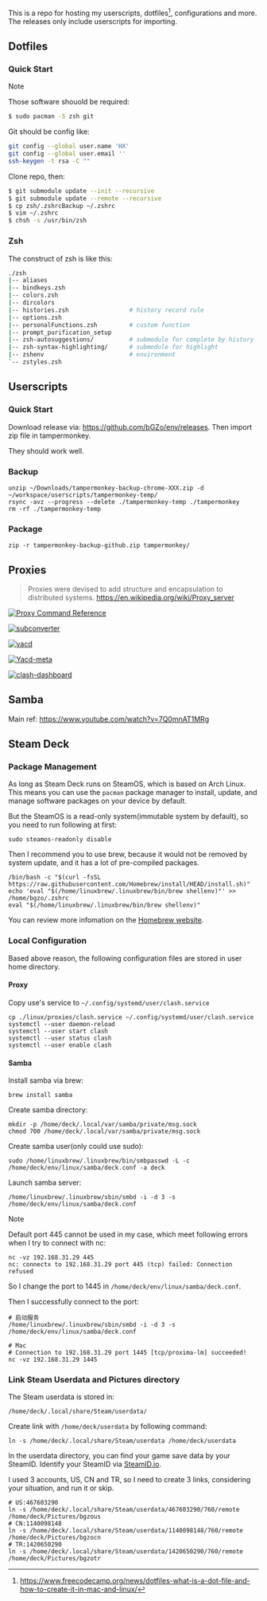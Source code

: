 This is a repo for hosting my userscripts, dotfiles[^DOTFILES_INTRO], configurations and more. The releases only include userscripts for importing.

[^DOTFILES_INTRO]: https://www.freecodecamp.org/news/dotfiles-what-is-a-dot-file-and-how-to-create-it-in-mac-and-linux/


## Dotfiles

### Quick Start 


> [!NOTE]
> Those software shouold be required:

```bash
$ sudo pacman -S zsh git
```

Git should be config like:

```bash
git config --global user.name 'HX'
git config --global user.email ''
ssh-keygen -t rsa -C ""
```

Clone repo, then:

```bash
$ git submodule update --init --recursive
$ git submodule update --remote --recursive 
$ cp zsh/.zshrcBackup ~/.zshrc
$ vim ~/.zshrc
$ chsh -s /usr/bin/zsh
```

### Zsh

The construct of zsh is like this:

```bash
./zsh
|-- aliases
|-- bindkeys.zsh
|-- colors.zsh
|-- dircolors
|-- histories.zsh                 # history record rule
|-- options.zsh
|-- personalFunctions.zsh         # custom function
|-- prompt_purification_setup
|-- zsh-autosuggestions/          # submodule for complete by history
|-- zsh-syntax-highlighting/      # submodule for highlight
|-- zshenv                        # environment
`-- zstyles.zsh
```


## Userscripts

### Quick Start

Download release via: https://github.com/bGZo/env/releases. Then import zip file in tampermonkey. 

They should work well.

### Backup

```shell
unzip ~/Downloads/tampermonkey-backup-chrome-XXX.zip -d ~/workspace/userscripts/tampermonkey-temp/
rsync -avz --progress --delete ./tampermonkey-temp ./tampermonkey
rm -rf ./tampermonkey-temp
```

### Package

```shell
zip -r tampermonkey-backup-github.zip tampermonkey/
```

## Proxies

> Proxies were devised to add structure and encapsulation to distributed systems.
> https://en.wikipedia.org/wiki/Proxy_server

[![Proxy Command Reference](https://github-readme-stats.vercel.app/api/gist?id=82a76ecbebf81b556a1d20a91a6bd21a&bg_color=00000000)](https://gist.github.com/bGZo/82a76ecbebf81b556a1d20a91a6bd21a)

[![subconverter](https://github-readme-stats.vercel.app/api/pin/?username=tindy2013&repo=subconverter&bg_color=00000000)](https://github.com/tindy2013/subconverter)

[![yacd](https://github-readme-stats.vercel.app/api/pin/?username=haishanh&repo=yacd&bg_color=00000000)](https://github.com/haishanh/yacd)

[![Yacd-meta](https://github-readme-stats.vercel.app/api/pin/?username=MetaCubeX&repo=Yacd-meta&bg_color=00000000)](https://github.com/MetaCubeX/Yacd-meta)

[![clash-dashboard](https://github-readme-stats.vercel.app/api/pin/?username=bGZo&repo=clash-dashboard)](https://github.com/bGZo/clash-dashboard)


## Samba

Main ref: https://www.youtube.com/watch?v=7Q0mnAT1MRg

## Steam Deck

### Package Management

As long as Steam Deck runs on SteamOS, which is based on Arch Linux. This means you can use the `pacman` package manager to install, update, and manage software packages on your device by default.

But the SteamOS is a read-only system(immutable system by default), so you need to run following at first:

```shell
sudo steamos-readonly disable
```

Then I recommend you to use brew, because it would not be removed by system update, and it has a lot of pre-compiled packages.

```shel
/bin/bash -c "$(curl -fsSL https://raw.githubusercontent.com/Homebrew/install/HEAD/install.sh)"
echo 'eval "$(/home/linuxbrew/.linuxbrew/bin/brew shellenv)"' >> /home/bgzo/.zshrc
eval "$(/home/linuxbrew/.linuxbrew/bin/brew shellenv)"
```

You can review more infomation on the [Homebrew website](https://brew.sh/).

### Local Configuration

Based above reason, the following configuration files are stored in user home directory.

#### Proxy

Copy use's service to `~/.config/systemd/user/clash.service`

```shell
cp ./linux/proxies/clash.service ~/.config/systemd/user/clash.service
systemctl --user daemon-reload
systemctl --user start clash
systemctl --user status clash
systemctl --user enable clash
```

#### Samba

Install samba via brew:

```shell
brew install samba
```

Create samba directory:

```shell
mkdir -p /home/deck/.local/var/samba/private/msg.sock
chmod 700 /home/deck/.local/var/samba/private/msg.sock
```

Create samba user(only could use sudo):

```shell
sudo /home/linuxbrew/.linuxbrew/bin/smbpasswd -L -c /home/deck/env/linux/samba/deck.conf -a deck
```

Launch samba server:

```shell
/home/linuxbrew/.linuxbrew/sbin/smbd -i -d 3 -s /home/deck/env/linux/samba/deck.conf 
```

> [!NOTE]
> Default port 445 cannot be used in my case, which meet following errors when I try to connect with nc:

```shell
nc -vz 192.168.31.29 445
nc: connectx to 192.168.31.29 port 445 (tcp) failed: Connection refused
```

So I change the port to 1445 in `/home/deck/env/linux/samba/deck.conf`.

Then I successfully connect to the port:

```shell
# 启动服务
/home/linuxbrew/.linuxbrew/sbin/smbd -i -d 3 -s /home/deck/env/linux/samba/deck.conf 

# Mac
# Connection to 192.168.31.29 port 1445 [tcp/proxima-lm] succeeded!
nc -vz 192.168.31.29 1445
```

### Link Steam Userdata and Pictures directory

The Steam userdata is stored in:

```shell
/home/deck/.local/share/Steam/userdata/
```

Create link with `/home/deck/userdata` by following command:

```shell
ln -s /home/deck/.local/share/Steam/userdata /home/deck/userdata
```

In the userdata directory, you can find your game save data by your SteamID. Identify your SteamID via [SteamID.io](https://steamid.io/).

I used 3 accounts, US, CN and TR, so I need to create 3 links, considering your situation, and run it or skip.

```shell
# US:467603290
ln -s /home/deck/.local/share/Steam/userdata/467603290/760/remote /home/deck/Pictures/bgzous
# CN:1140098148
ln -s /home/deck/.local/share/Steam/userdata/1140098148/760/remote /home/deck/Pictures/bgzocn
# TR:1420650290
ln -s /home/deck/.local/share/Steam/userdata/1420650290/760/remote /home/deck/Pictures/bgzotr
```

